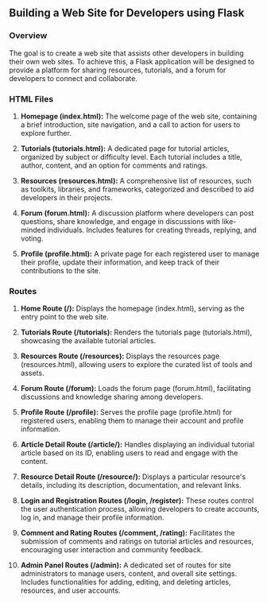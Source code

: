 ## Building a Web Site for Developers using Flask

### Overview
The goal is to create a web site that assists other developers in building their own web sites. To achieve this, a Flask application will be designed to provide a platform for sharing resources, tutorials, and a forum for developers to connect and collaborate.

### HTML Files
1. **Homepage (index.html):** The welcome page of the web site, containing a brief introduction, site navigation, and a call to action for users to explore further.

2. **Tutorials (tutorials.html):** A dedicated page for tutorial articles, organized by subject or difficulty level. Each tutorial includes a title, author, content, and an option for comments and ratings.

3. **Resources (resources.html):** A comprehensive list of resources, such as toolkits, libraries, and frameworks, categorized and described to aid developers in their projects.

4. **Forum (forum.html):** A discussion platform where developers can post questions, share knowledge, and engage in discussions with like-minded individuals. Includes features for creating threads, replying, and voting.

5. **Profile (profile.html):** A private page for each registered user to manage their profile, update their information, and keep track of their contributions to the site.

### Routes

1. **Home Route (/):** Displays the homepage (index.html), serving as the entry point to the web site.

2. **Tutorials Route (/tutorials):** Renders the tutorials page (tutorials.html), showcasing the available tutorial articles.

3. **Resources Route (/resources):** Displays the resources page (resources.html), allowing users to explore the curated list of tools and assets.

4. **Forum Route (/forum):** Loads the forum page (forum.html), facilitating discussions and knowledge sharing among developers.

5. **Profile Route (/profile):** Serves the profile page (profile.html) for registered users, enabling them to manage their account and profile information.

6. **Article Detail Route (/article/<id>):** Handles displaying an individual tutorial article based on its ID, enabling users to read and engage with the content.

7. **Resource Detail Route (/resource/<id>):** Displays a particular resource's details, including its description, documentation, and relevant links.

8. **Login and Registration Routes (/login, /register):** These routes control the user authentication process, allowing developers to create accounts, log in, and manage their profile information.

9. **Comment and Rating Routes (/comment, /rating):** Facilitates the submission of comments and ratings on tutorial articles and resources, encouraging user interaction and community feedback.

10. **Admin Panel Routes (/admin):** A dedicated set of routes for site administrators to manage users, content, and overall site settings. Includes functionalities for adding, editing, and deleting articles, resources, and user accounts.